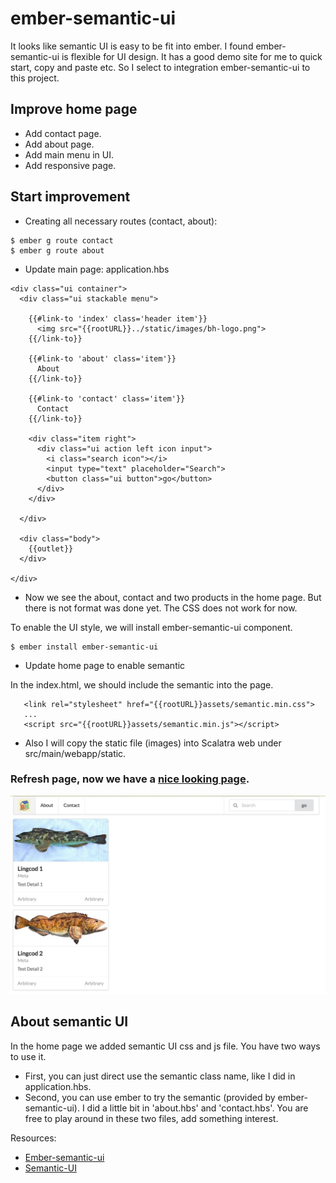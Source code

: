 # ember-semantic-ui #

It looks like semantic UI is easy to be fit into ember. I found ember-semantic-ui is flexible for UI design. 
It has a good demo site for me to quick start, copy and paste etc. So I select to integration ember-semantic-ui to this project.

## Improve home page ##

- Add contact page.
- Add about page.
- Add main menu in UI.
- Add responsive page.

## Start improvement ##

- Creating all necessary routes (contact, about):
```aidl
$ ember g route contact
$ ember g route about
```

- Update main page: application.hbs
```aidl
<div class="ui container">
  <div class="ui stackable menu">

    {{#link-to 'index' class='header item'}}
      <img src="{{rootURL}}../static/images/bh-logo.png">
    {{/link-to}}

    {{#link-to 'about' class='item'}}
      About
    {{/link-to}}

    {{#link-to 'contact' class='item'}}
      Contact
    {{/link-to}}

    <div class="item right">
      <div class="ui action left icon input">
        <i class="search icon"></i>
        <input type="text" placeholder="Search">
        <button class="ui button">go</button>
      </div>
    </div>

  </div>

  <div class="body">
    {{outlet}}
  </div>

</div>
```

- Now we see the about, contact and two products in the home page. But there is not format was done yet.  The CSS does not work for now.

To enable the UI style, we will install ember-semantic-ui component.

```
$ ember install ember-semantic-ui
```

- Update home page to enable semantic

In the index.html, we should include the semantic into the page.
```aidl
   <link rel="stylesheet" href="{{rootURL}}assets/semantic.min.css">
   ...
   <script src="{{rootURL}}assets/semantic.min.js"></script>
```
- Also I will copy the static file (images) into Scalatra web under src/main/webapp/static.

### Refresh page, now we have a [nice looking page](images/first-formated-ui.png). ###

![](images/first-formated-ui.png?raw=true)

## About semantic UI ##

In the home page we added semantic UI css and js file. You have two ways to use it.

- First, you can just direct use the semantic class name, like I did in application.hbs.
- Second, you can use ember to try the semantic (provided by ember-semantic-ui). I did a little bit in 'about.hbs' and 'contact.hbs'. You are free to play around in these two files, add something interest.

Resources: 

- [Ember-semantic-ui](http://wecatch.me/ember-semantic-ui/demo/)
- [Semantic-UI](https://semantic-ui.com/)